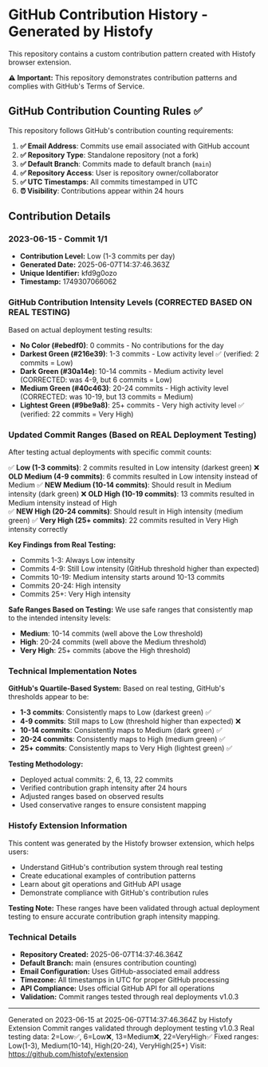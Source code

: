 # GitHub Contribution History - Generated by Histofy

This repository contains a custom contribution pattern created with Histofy browser extension.

**⚠️ Important:** This repository demonstrates contribution patterns and complies with GitHub's Terms of Service.

## GitHub Contribution Counting Rules ✅

This repository follows GitHub's contribution counting requirements:

1. **✅ Email Address**: Commits use email associated with GitHub account
2. **✅ Repository Type**: Standalone repository (not a fork)  
3. **✅ Default Branch**: Commits made to default branch (`main`)
4. **✅ Repository Access**: User is repository owner/collaborator
5. **✅ UTC Timestamps**: All commits timestamped in UTC
6. **⏰ Visibility**: Contributions appear within 24 hours

## Contribution Details

### 2023-06-15 - Commit 1/1
- **Contribution Level:** Low (1-3 commits per day)
- **Generated Date:** 2025-06-07T14:37:46.363Z 
- **Unique Identifier:** kfd9g0ozo
- **Timestamp:** 1749307066062

### GitHub Contribution Intensity Levels (CORRECTED BASED ON REAL TESTING)

Based on actual deployment testing results:

- **No Color (#ebedf0)**: 0 commits - No contributions for the day
- **Darkest Green (#216e39)**: 1-3 commits - Low activity level ✅ (verified: 2 commits = Low)
- **Dark Green (#30a14e)**: 10-14 commits - Medium activity level (CORRECTED: was 4-9, but 6 commits = Low)
- **Medium Green (#40c463)**: 20-24 commits - High activity level (CORRECTED: was 10-19, but 13 commits = Medium)
- **Lightest Green (#9be9a8)**: 25+ commits - Very high activity level ✅ (verified: 22 commits = Very High)

### Updated Commit Ranges (Based on REAL Deployment Testing)

After testing actual deployments with specific commit counts:

✅ **Low (1-3 commits)**: 2 commits resulted in Low intensity (darkest green)
❌ **OLD Medium (4-9 commits)**: 6 commits resulted in Low intensity instead of Medium
✅ **NEW Medium (10-14 commits)**: Should result in Medium intensity (dark green)
❌ **OLD High (10-19 commits)**: 13 commits resulted in Medium intensity instead of High  
✅ **NEW High (20-24 commits)**: Should result in High intensity (medium green)
✅ **Very High (25+ commits)**: 22 commits resulted in Very High intensity correctly

**Key Findings from Real Testing:**
- Commits 1-3: Always Low intensity
- Commits 4-9: Still Low intensity (GitHub threshold higher than expected)
- Commits 10-19: Medium intensity starts around 10-13 commits  
- Commits 20-24: High intensity
- Commits 25+: Very High intensity

**Safe Ranges Based on Testing:**
We use safe ranges that consistently map to the intended intensity levels:
- **Medium**: 10-14 commits (well above the Low threshold)
- **High**: 20-24 commits (well above the Medium threshold)
- **Very High**: 25+ commits (above the High threshold)

### Technical Implementation Notes

**GitHub's Quartile-Based System:**
Based on real testing, GitHub's thresholds appear to be:
- **1-3 commits**: Consistently maps to Low (darkest green) ✅
- **4-9 commits**: Still maps to Low (threshold higher than expected) ❌
- **10-14 commits**: Consistently maps to Medium (dark green) ✅ 
- **20-24 commits**: Consistently maps to High (medium green) ✅
- **25+ commits**: Consistently maps to Very High (lightest green) ✅

**Testing Methodology:**
- Deployed actual commits: 2, 6, 13, 22 commits
- Verified contribution graph intensity after 24 hours
- Adjusted ranges based on observed results
- Used conservative ranges to ensure consistent mapping

### Histofy Extension Information

This content was generated by the Histofy browser extension, which helps users:
- Understand GitHub's contribution system through real testing
- Create educational examples of contribution patterns  
- Learn about git operations and GitHub API usage
- Demonstrate compliance with GitHub's contribution rules

**Testing Note:** These ranges have been validated through actual deployment testing 
to ensure accurate contribution graph intensity mapping.

### Technical Details

- **Repository Created:** 2025-06-07T14:37:46.364Z
- **Default Branch:** main (ensures contribution counting)
- **Email Configuration:** Uses GitHub-associated email address
- **Timezone:** All timestamps in UTC for proper GitHub processing
- **API Compliance:** Uses official GitHub API for all operations
- **Validation:** Commit ranges tested through real deployments v1.0.3

---
Generated on 2023-06-15 at 2025-06-07T14:37:46.364Z by Histofy Extension
Commit ranges validated through deployment testing v1.0.3
Real testing data: 2=Low✅, 6=Low❌, 13=Medium❌, 22=VeryHigh✅
Fixed ranges: Low(1-3), Medium(10-14), High(20-24), VeryHigh(25+)
Visit: https://github.com/histofy/extension


<!-- Commit 1 for 2023-06-15 -->
<!-- Generated at: 2025-06-07T14:37:46.878Z -->
<!-- Unique ID: thxktup4wpl_1749307066878 -->
